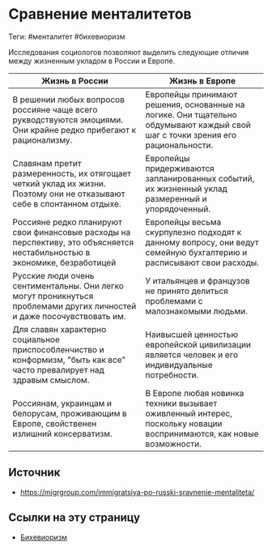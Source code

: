# Сравнение менталитетов

Теги: #менталитет #бихевиоризм

Исследования социологов позволяют выделить следующие отличия между жизненным укладом в России и Европе.

| Жизнь в России                                                                                                             | Жизнь в Европе                                                                                                                 |
| -------------------------------------------------------------------------------------------------------------------------- | ------------------------------------------------------------------------------------------------------------------------------ |
| В решении любых вопросов россияне чаще всего рукводствуются эмоциями. Они крайне редко прибегают к рационализму.           | Европейцы принимают решения, основанные на логике. Они тщательно обдумывают каждый свой шаг с точки зрения его рациональности. |
| Славянам претит размеренность, их отягощает четкий уклад их жизни. Поэтому они не отказывают себе в спонтанном отдыхе.     | Европейцы придерживаются запланированных событий, их жизненный уклад размеренный и упорядоченный.                              |
| Россияне редко планируют свои финансовые расходы на перспективу, это объясняется нестабильностью в экономике, безработицей | Европейцы весьма скурпулезно подходят к данному вопросу, они ведут семейную бухгалтерию и расписывают свои расходы.            |
| Русские люди очень сентиментальны. Они легко могут проникнуться проблемами других личностей и даже посочувствовать им.     | У итальянцев и французов не принято делиться проблемами с малознакомыми людьми.                                                |
| Для славян характерно социальное приспособленчиство и конформизм, "быть как все" часто превалирует над здравым смыслом.    | Наивысшей ценностью европейской цивилизации является человек и его индивидуальные потребности.                                 |
| Россиянам, украинцам и белорусам, проживающим в Европе, свойственен излишний консерватизм.                                 | В Европе любая новинка техники вызывает оживленный интерес, поскольку новации воспринимаются, как новые возможности.           |

## Источник

- https://migrgroup.com/immigratsiya-po-russki-sravnenie-mentaliteta/

## Ссылки на эту страницу

- [Бихевиоризм](%D0%91%D0%B8%D1%85%D0%B5%D0%B2%D0%B8%D0%BE%D1%80%D0%B8%D0%B7%D0%BC.md)